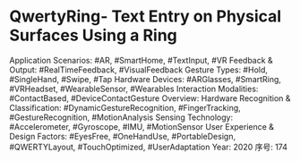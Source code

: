 # QwertyRing- Text Entry on Physical Surfaces  Using a Ring

Application Scenarios: #AR, #SmartHome, #TextInput, #VR
Feedback & Output: #RealTimeFeedback, #VisualFeedback
Gesture Types: #Hold, #SingleHand, #Swipe, #Tap
Hardware Devices: #ARGlasses, #SmartRing, #VRHeadset, #WearableSensor, #Wearables
Interaction Modalities: #ContactBased, #DeviceContactGesture
Overview: Hardware
Recognition & Classification: #DynamicGestureRecognition, #FingerTracking, #GestureRecognition, #MotionAnalysis
Sensing Technology: #Accelerometer, #Gyroscope, #IMU, #MotionSensor
User Experience & Design Factors: #EyesFree, #OneHandUse, #PortableDesign, #QWERTYLayout, #TouchOptimized, #UserAdaptation
Year: 2020
序号: 174